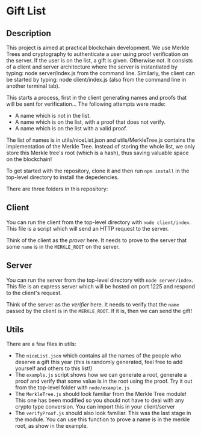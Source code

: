 # Gift List

## Description

This project is aimed at practical blockchain development. We use Merkle Trees and cryptography to authenticate a user using proof verification on the server. If the user is on the list, a gift is given. Otherwise not.
It consists of a client and server architecture where the server is instantiated by typing: node server/index.js from the command line. Similarly, the client can be started by typing: node client/index.js (also from the command line in another terminal tab).

This starts a process, first in the client generating names and proofs that will be sent for verification... 
The following attempts were made:

- A name which is not in the list.
- A name which is on the list, with a proof that does not verify.
- A name which is on the list with a valid proof.

The list of names is in utils/niceList.json and utils/MerkleTree.js contains the implementation of the Merkle Tree. Instead of storing the whole list, we only store this Merkle tree's root (which is a hash), thus saving valuable space on the blockchain!


To get started with the repository, clone it and then run `npm install` in the top-level directory to install the depedencies.

There are three folders in this repository:

## Client

You can run the client from the top-level directory with `node client/index`. This file is a script which will send an HTTP request to the server.

Think of the client as the _prover_ here. It needs to prove to the server that some `name` is in the `MERKLE_ROOT` on the server. 

## Server

You can run the server from the top-level directory with `node server/index`. This file is an express server which will be hosted on port 1225 and respond to the client's request.

Think of the server as the _verifier_ here. It needs to verify that the `name` passed by the client is in the `MERKLE_ROOT`. If it is, then we can send the gift! 

## Utils

There are a few files in utils:

- The `niceList.json` which contains all the names of the people who deserve a gift this year (this is randomly generated, feel free to add yourself and others to this list!)
- The `example.js` script shows how we can generate a root, generate a proof and verify that some value is in the root using the proof. Try it out from the top-level folder with `node/example.js`
- The `MerkleTree.js` should look familiar from the Merkle Tree module! This one has been modified so you should not have to deal with any crypto type conversion. You can import this in your client/server
- The `verifyProof.js` should also look familiar. This was the last stage in the module. You can use this function to prove a name is in the merkle root, as show in the example.
